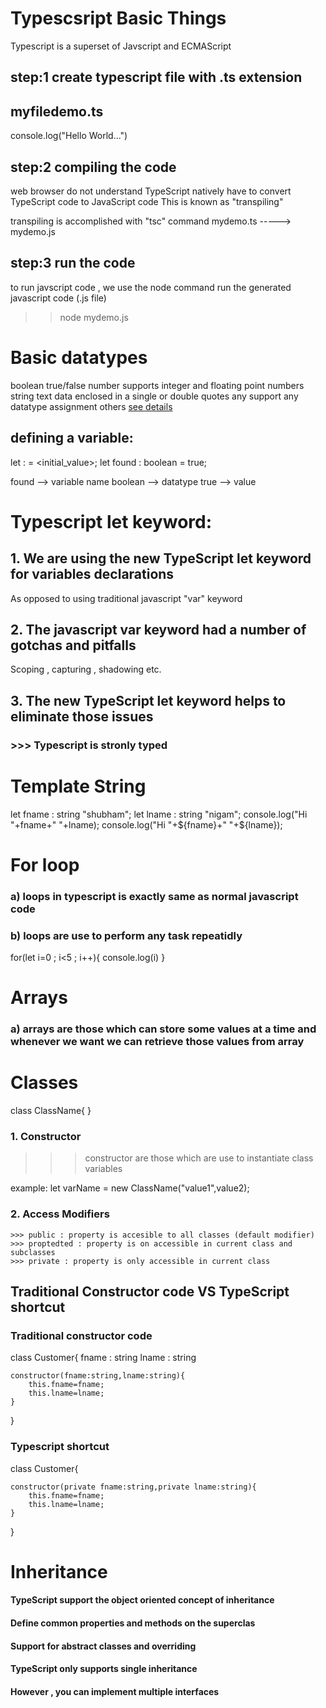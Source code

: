 # Typescsript Basic Things
Typescript is a superset of Javscript and ECMAScript


## step:1 create typescript file with .ts extension

myfiledemo.ts
-------------
console.log("Hello World...")

## step:2 compiling the code
web browser do not understand TypeScript natively 
have to convert TypeScript code to JavaScript code 
This is known as "transpiling"

transpiling is accomplished with "tsc" command
mydemo.ts -----> mydemo.js

## step:3 run the code
to run javscript code , we use the node command
run the generated javascript code (.js file)

>> node mydemo.js

# Basic datatypes

boolean  true/false 
number   supports integer and floating point numbers
string   text data enclosed in a single or double quotes
any      support any datatype assignment
others   <a href="https://www.typescriptlang.org">see details</a>


## defining a variable:
let <variableName> : <type> = <initial_value>;
let found : boolean = true;

found --> variable name
boolean --> datatype
true --> value

# Typescript let keyword:
## 1. We are using the new TypeScript let keyword for variables declarations
   As opposed to using traditional javascript "var" keyword
## 2. The javascript var keyword had a number of gotchas and pitfalls

   Scoping , capturing , shadowing etc.

## 3. The new TypeScript let keyword helps to eliminate those issues 

### >>> Typescript is stronly typed

# Template String

let fname : string "shubham";
let lname : string "nigam";
console.log("Hi "+fname+" "+lname);
console.log("Hi "+${fname}+" "+${lname});


# For loop
### a) loops in typescript is exactly same as normal javascript code 
### b) loops are use to perform any task repeatidly
for(let i=0 ; i<5 ; i++){
    console.log(i)
}

# Arrays
### a) arrays are those which can store some values at a time and whenever we want we can retrieve those values from array




# Classes
class ClassName{
    <!-- Properties -->
    <!-- Constructors -->
    <!-- Getter and Setter methods -->
}

### 1. Constructor
>>>constructor are those which are use to instantiate class    
   variables

   example:
   let varName = new ClassName("value1",value2);

### 2. Access Modifiers
    >>> public : property is accesible to all classes (default modifier)
    >>> proptedted : property is on accessible in current class and subclasses
    >>> private : property is only accessible in current class

## Traditional Constructor code VS TypeScript shortcut
### Traditional constructor code

class Customer{
    fname : string
    lname : string

    constructor(fname:string,lname:string){
        this.fname=fname;
        this.lname=lname;
    }
}

### Typescript shortcut
class Customer{

    constructor(private fname:string,private lname:string){
        this.fname=fname;
        this.lname=lname;
    }
}

# Inheritance
#### TypeScript support the  object oriented concept of inheritance
#### Define common properties and methods on the superclas
#### Support for abstract classes and overriding 
#### TypeScript only supports single inheritance
#### However , you can implement multiple interfaces

